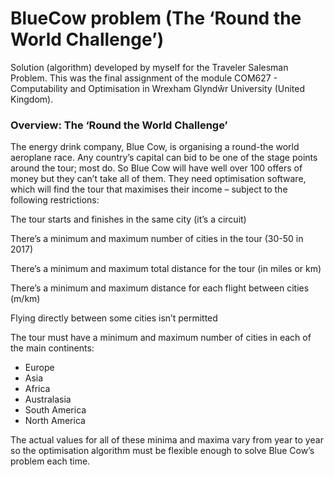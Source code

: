 # BlueCow problem (The ‘Round the World Challenge’)

Solution (algorithm) developed by myself for the Traveler Salesman Problem. This was the final assignment of the module COM627 - Computability and Optimisation in Wrexham Glyndŵr University (United Kingdom).

### Overview: The ‘Round the World Challenge’
The energy drink company, Blue Cow, is organising a round-the world aeroplane race. Any country’s capital can bid to be one of the stage points around the tour; most do. So Blue Cow will have well over 100 offers of money but they can’t take all of them. They need optimisation software, which will find the tour that maximises their income – subject to the following restrictions:

The tour starts and finishes in the same city (it’s a circuit)

There’s a minimum and maximum number of cities in the tour (30-50 in 2017)

There’s a minimum and maximum total distance for the tour (in miles or km)

There’s a minimum and maximum distance for each flight between cities (m/km)

Flying directly between some cities isn’t permitted

The tour must have a minimum and maximum number of cities in each of the main continents:
- Europe
- Asia
- Africa
- Australasia
- South America
- North America

The actual values for all of these minima and maxima vary from year to year so the optimisation algorithm must be flexible enough to solve Blue Cow’s problem each time.
